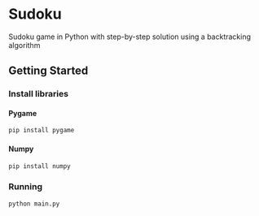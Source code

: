 # Sudoku

Sudoku game in Python with step-by-step solution using a backtracking algorithm

## Getting Started

### Install libraries

#### Pygame

```sh
pip install pygame
```

#### Numpy

```sh
pip install numpy
```

### Running


```
python main.py
```